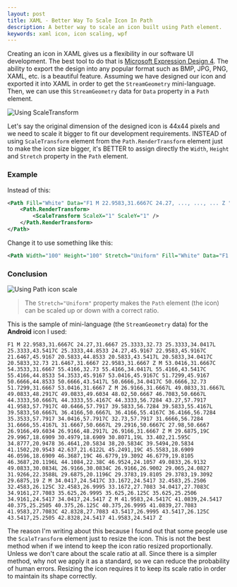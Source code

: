 ```yaml
---
layout: post
title: XAML - Better Way To Scale Icon In Path
description: A better way to scale an icon built using Path element.
keywords: xaml icon, icon scaling, wpf
---
```


Creating an icon in XAML gives us a flexibility in our software UI development. The best tool to do that is [Microsoft Expression Design 4](http://www.microsoft.com/en-my/download/details.aspx?id=36180). The ability to export the design into any popular format such as BMP, JPG, PNG, XAML, etc. is a beautiful feature. Assuming we have designed our icon and exported it into XAML in order to get the `StreamGeometry` mini-language. Then, we can use this `StreamGeometry` data for `Data` property in a `Path` element.

![Using ScaleTransform](http://heiswayi.github.io/images/20150818/ScaleTransform.png)

Let's say the original dimension of the designed icon is 44x44 pixels and we need to scale it bigger to fit our development requirements. INSTEAD of using `ScaleTransform` element from the `Path.RenderTransform` element just to make the icon size bigger, it's BETTER to assign directly the `Width`, `Height` and `Stretch` property in the `Path` element.

### Example

Instead of this:

```xml
<Path Fill="White" Data="F1 M 22.9583,31.6667C 24.27, ..., ..., ... Z ">
    <Path.RenderTransform>
        <ScaleTransform ScaleX="1" ScaleY="1" />
    </Path.RenderTransform>
</Path>
```

Change it to use something like this:

```xml
<Path Width="100" Height="100" Stretch="Uniform" Fill="White" Data="F1 M 22.9583,31.6667C 24.27,31.6667 25.3333,32.73 25.3333,34.0417L 25.3333, ..., ..., ... Z "/>
```

### Conclusion

![Using Path icon scale](http://heiswayi.github.io/images/20150818/PathIconScale.png)

> The `Stretch="Uniform"` property makes the `Path` element (the icon) can be scaled up or down with a correct ratio.

This is the sample of mini-language (the `StreamGeometry` data) for the **Android** icon I used:

```
F1 M 22.9583,31.6667C 24.27,31.6667 25.3333,32.73 25.3333,34.0417L 25.3333,43.5417C 25.3333,44.8533 24.27,45.9167 22.9583,45.9167C 21.6467,45.9167 20.5833,44.8533 20.5833,43.5417L 20.5833,34.0417C 20.5833,32.73 21.6467,31.6667 22.9583,31.6667 Z M 53.0416,31.6667C 54.3533,31.6667 55.4166,32.73 55.4166,34.0417L 55.4166,43.5417C 55.4166,44.8533 54.3533,45.9167 53.0416,45.9167C 51.7299,45.9167 50.6666,44.8533 50.6666,43.5417L 50.6666,34.0417C 50.6666,32.73 51.7299,31.6667 53.0416,31.6667 Z M 26.9166,31.6667L 49.0833,31.6667L 49.0833,48.2917C 49.0833,49.6034 48.02,50.6667 46.7083,50.6667L 44.3333,50.6667L 44.3333,55.4167C 44.3333,56.7284 43.27,57.7917 41.9583,57.7917C 40.6466,57.7917 39.5833,56.7284 39.5833,55.4167L 39.5833,50.6667L 36.4166,50.6667L 36.4166,55.4167C 36.4166,56.7284 35.3533,57.7917 34.0416,57.7917C 32.73,57.7917 31.6666,56.7284 31.6666,55.4167L 31.6667,50.6667L 29.2916,50.6667C 27.98,50.6667 26.9166,49.6034 26.9166,48.2917L 26.9166,31.6667 Z M 29.6875,19C 29.9967,18.6909 30.4979,18.6909 30.8071,19L 33.402,21.595C 34.8777,20.9478 36.4641,20.5834 38,20.5834C 39.5494,20.5834 41.1502,20.9543 42.637,21.6122L 45.2491,19C 45.5583,18.6909 46.0596,18.6909 46.3687,19C 46.6779,19.3092 46.6779,19.8105 46.3687,20.1196L 44.1084,22.38C 46.9524,24.1057 49.0833,26.9132 49.0833,30.0834L 26.9166,30.0834C 26.9166,26.9002 29.065,24.0827 31.9266,22.3588L 29.6875,20.1196C 29.3783,19.8105 29.3783,19.3092 29.6875,19 Z M 34.0417,24.5417C 33.1672,24.5417 32.4583,25.2506 32.4583,26.125C 32.4583,26.9995 33.1672,27.7083 34.0417,27.7083C 34.9161,27.7083 35.625,26.9995 35.625,26.125C 35.625,25.2506 34.9161,24.5417 34.0417,24.5417 Z M 41.9583,24.5417C 41.0839,24.5417 40.375,25.2505 40.375,26.125C 40.375,26.9995 41.0839,27.7083 41.9583,27.7083C 42.8328,27.7083 43.5417,26.9995 43.5417,26.125C 43.5417,25.2505 42.8328,24.5417 41.9583,24.5417 Z
```

The reason I'm writing about this because I found out that some people use the `ScaleTransform` element just to resize the icon. This is not the best method when if we intend to keep the icon ratio resized proportionally. Unless we don't care about the scale ratio at all. Since there is a simpler method, why not we apply it as a standard, so we can reduce the probability of human errors. Resizing the icon requires it to keep its scale ratio in order to maintain its shape correctly.
